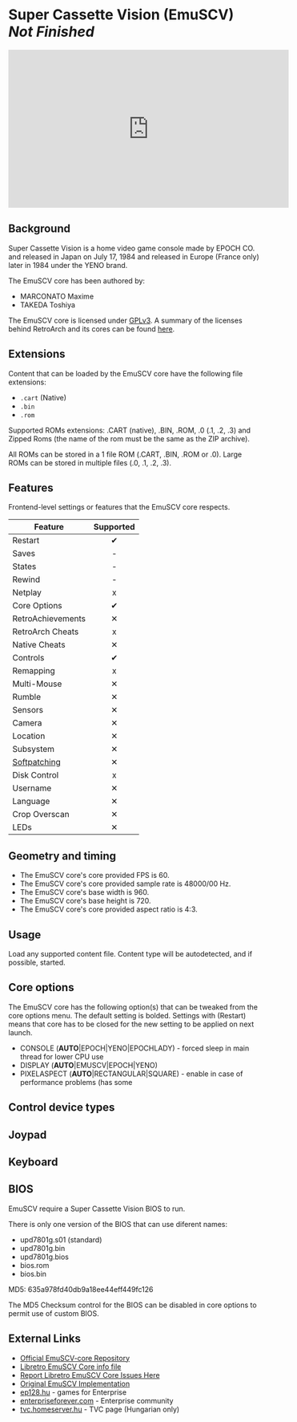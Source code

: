 # Super Cassette Vision (EmuSCV) *Not Finished*

<iframe width="560" height="315" src="https://www.youtube-nocookie.com/embed/UZbd3gxj2XU" title="YouTube video player" frameborder="0" allow="accelerometer; autoplay; clipboard-write; encrypted-media; gyroscope; picture-in-picture" allowfullscreen></iframe>

## Background

Super Cassette Vision is a home video game console made by EPOCH CO. and released in Japan on July 17, 1984 and released in Europe (France only) later in 1984 under the YENO brand.

The EmuSCV core has been authored by:
- MARCONATO Maxime
- TAKEDA Toshiya

The EmuSCV core is licensed under [GPLv3](https://github.com/libretro/). A summary of the licenses behind RetroArch and its cores can be found [here](../development/licenses.md).

## Extensions

Content that can be loaded by the EmuSCV core have the following file extensions:

- `.cart` (Native)
- `.bin`
- `.rom`

Supported ROMs extensions: .CART (native), .BIN, .ROM, .0 (.1, .2, .3)
and Zipped Roms (the name of the rom must be the same as the ZIP archive).

All ROMs can be stored in a 1 file ROM (.CART, .BIN, .ROM or .0).
Large ROMs can be stored in multiple files (.0, .1, .2, .3).

## Features

Frontend-level settings or features that the EmuSCV core respects.

| Feature           | Supported |
|-------------------|:---------:|
| Restart           | ✔         |
| Saves             | -         |
| States            | -         |
| Rewind            | -         |
| Netplay           | x         |
| Core Options      | ✔         |
| RetroAchievements | ✕         |
| RetroArch Cheats  | x         |
| Native Cheats     | ✕         |
| Controls          | ✔         |
| Remapping         | x         |
| Multi-Mouse       | ✕         |
| Rumble            | ✕         |
| Sensors           | ✕         |
| Camera            | ✕         |
| Location          | ✕         |
| Subsystem         | ✕         |
| [Softpatching](../guides/softpatching.md) | ✕         |
| Disk Control      | x         |
| Username          | ✕         |
| Language          | ✕         |
| Crop Overscan     | ✕         |
| LEDs              | ✕         |

## Geometry and timing

- The EmuSCV core's core provided FPS is 60.
- The EmuSCV core's core provided sample rate is 48000/00 Hz.
- The EmuSCV core's base width is 960.
- The EmuSCV core's base height is 720.
- The EmuSCV core's core provided aspect ratio is 4:3.

## Usage

Load any supported content file. Content type will be autodetected, and if possible, started. 

## Core options

The EmuSCV core has the following option(s) that can be tweaked from the core options menu. The default setting is bolded.
Settings with (Restart) means that core has to be closed for the new setting to be applied on next launch.

- CONSOLE (**AUTO**|EPOCH|YENO|EPOCHLADY) - forced sleep in main thread for lower CPU use
- DISPLAY (**AUTO**|EMUSCV|EPOCH|YENO)
- PIXELASPECT (**AUTO**|RECTANGULAR|SQUARE) - enable in case of performance problems (has some 

## Control device types

## Joypad

## Keyboard

## BIOS

EmuSCV require a Super Cassette Vision BIOS to run.

There is only one version of the BIOS that can use diferent names:
- upd7801g.s01 (standard)
- upd7801g.bin
- upd7801g.bios
- bios.rom
- bios.bin

MD5: 635a978fd40db9a18ee44eff449fc126

The MD5 Checksum control for the BIOS can be disabled in core options to permit use of custom BIOS.

## External Links

- [Official EmuSCV-core Repository](https://github.com/libretro/EmuSCV-core)
- [Libretro EmuSCV Core info file](https://github.com/libretro/libretro-super/blob/master/dist/info/EmuSCV_core_libretro.info)
- [Report Libretro EmuSCV Core Issues Here](https://github.com/libretro/EmuSCV-core/issues)
- [Original EmuSCV Implementation](https://github.com/istvan-v/EmuSCV)
- [ep128.hu](http://www.ep128.hu/) - games for Enterprise
- [enterpriseforever.com](https://enterpriseforever.com/) - Enterprise community
- [tvc.homeserver.hu](http://tvc.homeserver.hu/) - TVC page (Hungarian only)
